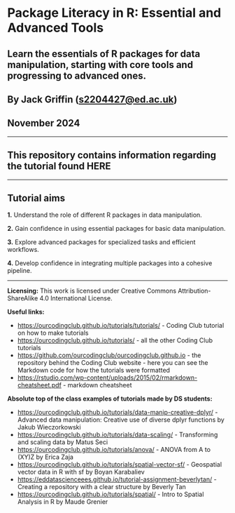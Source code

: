 
# Package Literacy in R: Essential and Advanced Tools

## Learn the essentials of R packages for data manipulation, starting with core tools and progressing to advanced ones.

## By Jack Griffin (s2204427@ed.ac.uk)

## November 2024

---

## This repository contains information regarding the tutorial found HERE

---
## Tutorial aims
__1.__
Understand the role of different R packages in data manipulation.

__2.__
Gain confidence in using essential packages for basic data manipulation.

__3.__
Explore advanced packages for specialized tasks and efficient workflows.

__4.__
Develop confidence in integrating multiple packages into a cohesive pipeline.

---
__Licensing:__ 
This work is licensed under Creative Commons Attribution-ShareAlike 4.0 International License.

__Useful links:__
- https://ourcodingclub.github.io/tutorials/tutorials/ - Coding Club tutorial on how to make tutorials
- https://ourcodingclub.github.io/tutorials/ - all the other Coding Club tutorials
- https://github.com/ourcodingclub/ourcodingclub.github.io - the repository behind the Coding Club website - here you can see the Markdown code for how the tutorials were formatted
- https://rstudio.com/wp-content/uploads/2015/02/rmarkdown-cheatsheet.pdf - markdown cheatsheet

__Absolute top of the class examples of tutorials made by DS students:__
- https://ourcodingclub.github.io/tutorials/data-manip-creative-dplyr/ - Advanced data manipulation: Creative use of diverse dplyr functions by Jakub Wieczorkowski
- https://ourcodingclub.github.io/tutorials/data-scaling/ - Transforming and scaling data by Matus Seci
- https://ourcodingclub.github.io/tutorials/anova/ - ANOVA from A to (XY)Z by Erica Zaja
- https://ourcodingclub.github.io/tutorials/spatial-vector-sf/ - Geospatial vector data in R with sf by Boyan Karabaliev
- https://eddatascienceees.github.io/tutorial-assignment-beverlytan/ - Creating a repository with a clear structure by Beverly Tan
- https://ourcodingclub.github.io/tutorials/spatial/ - Intro to Spatial Analysis in R by Maude Grenier
